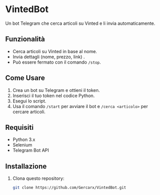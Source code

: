 # VintedBot

Un bot Telegram che cerca articoli su Vinted e li invia automaticamente.

## Funzionalità
- Cerca articoli su Vinted in base al nome.
- Invia dettagli (nome, prezzo, link) .
- Può essere fermato con il comando `/stop`.

## Come Usare
1. Crea un bot su Telegram e ottieni il token.
2. Inserisci il tuo token nel codice Python.
3. Esegui lo script.
4. Usa il comando `/start` per avviare il bot e `/cerca <articolo>` per cercare articoli.

## Requisiti
- Python 3.x
- Selenium
- Telegram Bot API

## Installazione
1. Clona questo repository:
   ```bash
   git clone https://github.com/Gercarx/VintedBot.git
